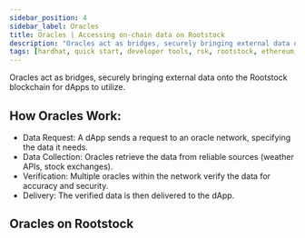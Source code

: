 ```yaml
---
sidebar_position: 4
sidebar_label: Oracles
title: Oracles | Accessing on-chain data on Rootstock
description: "Oracles act as bridges, securely bringing external data onto the Rootstock blockchain for dApps to utilize." 
tags: [hardhat, quick start, developer tools, rsk, rootstock, ethereum, dApps, smart contracts]
---
```


Oracles act as bridges, securely bringing external data onto the Rootstock blockchain for dApps to utilize.

## How Oracles Work:
* Data Request: A dApp sends a request to an oracle network, specifying the data it needs.
* Data Collection: Oracles retrieve the data from reliable sources (weather APIs, stock exchanges).
* Verification: Multiple oracles within the network verify the data for accuracy and security.
* Delivery: The verified data is then delivered to the dApp.

## Oracles on Rootstock

<CardsGrid>
  <CardsGridItem
    title="Umbrella Network"
    subtitle="oracles"
    color="cyan"
    description="Umbrella Network provides access to reliable and secure data verified by Umbrella's decentralized network. Utilize Umbrella's Data Layer to build customizable and composable data streams on demand on Rootstock."
    linkHref="https://umb.network//"
    linkTitle="Access on-chain data"
  />
   <CardsGridItem
    title="Redstone Finance"
    subtitle="oracles"
    color="cyan"
    description="RedStone provides data feeds to blockchains such as Rootstock and layer 2 scaling solutions across the entire blockchain ecosystem that are both EVM and non-EVM compatible. RedStone allows data to be provided on-demand rather than on a fixed schedule, reducing the costs of putting data 'on-chain'. This is achieved by storing data off of the blockchain as cryptography signed packages and allowing smart contracts of dApps to fetch data when necessary."
    linkHref="https://redstone.finance/"
    linkTitle="Access on-chain data"
  />
</CardsGrid>